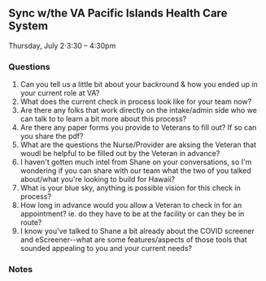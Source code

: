 ## Sync w/the VA Pacific Islands Health Care System

Thursday, July 2⋅3:30 – 4:30pm

### Questions

 1. Can you tell us a little bit about your backround & how you ended up in your current role at VA? 
 2. What does the current check in process look like for your team now? 
 3. Are there any folks that work directly on the intake/admin side who we can talk to to learn a bit more about this process? 
 4. Are there any paper forms you provide to Veterans to fill out?  If so can you share the pdf?
 5. What are the questions the Nurse/Provider are aksing the Veteran that woudl be helpful to be filled out by the Veteran in advance?
 6. I haven't gotten much intel from Shane on your conversations, so I'm wondering if you can share with our team what the two of you talked about/what you're looking to build for Hawaii? 
 7. What is your blue sky, anything is possible vision for this check in process?
 8. How long in advance would you allow a Veteran to check in for an appointment? ie. do they have to be at the facility or can they be in route? 
 9. I know you've talked to Shane a bit already about the COVID screener and eScreener--what are some features/aspects of those tools that sounded appealing to you and your current needs? 


### Notes 
